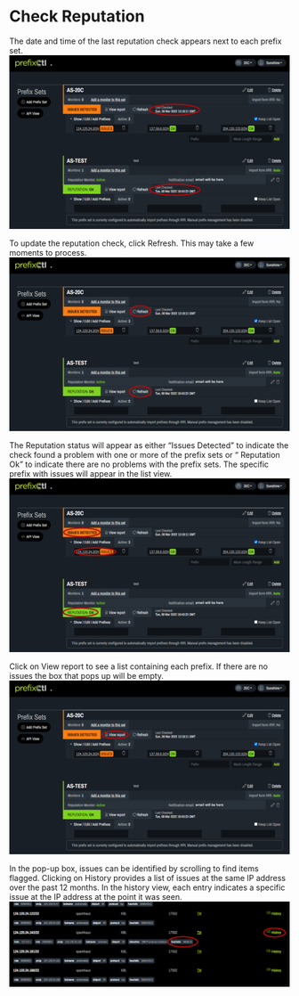 # Check Reputation

The date and time of the last reputation check appears next to each prefix set. 
   ![](img/datetimechecked.png)


To update the reputation check, click Refresh. This may take a few moments to process.
   ![](img/refresh.png)


The Reputation status will appear as either “Issues Detected” to indicate the check found a problem with one or more of the prefix sets or “ Reputation Ok” to indicate there are no problems with the prefix sets. The specific prefix with issues will appear in the list view.
   ![](img/status.png)


Click on View report to see a list containing each prefix. If there are no issues the box that pops up will be empty. 
   ![](img/view.png)

   
In the pop-up box, issues can be identified by scrolling to find items flagged. Clicking on History provides a list of issues at the same IP address over the past 12 months. In the history view, each entry indicates a specific issue at the IP address at the point it was seen.
   ![](img/report.png)
